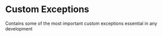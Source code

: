 # Custom Exceptions
Contains some of the most important custom exceptions essential in any development
